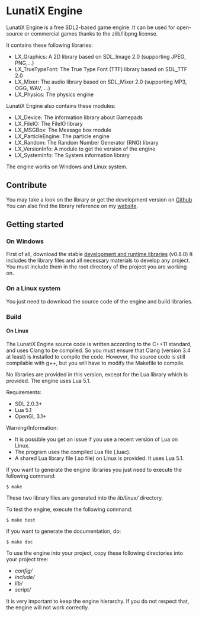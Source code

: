 # LunatiX Engine #

LunatiX Engine is a free SDL2-based game engine. It can be used for open-source or
commercial games thanks to the zlib/libpng license.

It contains these following libraries:
- LX\_Graphics: A 2D library based on SDL_Image 2.0 (supporting JPEG, PNG,...)
- LX\_TrueTypeFont: The True Type Font (TTF) library based on SDL_TTF 2.0
- LX\_Mixer: The audio library based on SDL_Mixer 2.0 (supporting MP3, OGG, WAV, ...)
- LX\_Physics: The physics engine

LunatiX Engine also contains these modules:
- LX\_Device: The information library about Gamepads
- LX\_FileIO: The FileIO library
- LX\_MSGBox: The Message box module
- LX\_ParticleEngine: The particle engine
- LX\_Random: The Random Number Generator (RNG) library
- LX_VersionInfo: A module to get the version of the engine
- LX\_SystemInfo: The System information library

The engine works on Windows and Linux system.

## Contribute ##

You may take a look on the library or get the development version
on [Github](https://github.com/Gumichan01/lunatix-engine) You can also find
the library reference on my [website](http://gumichan01.kappatau.fr/reference/lunatix-engine/v0.8.0/).


## Getting started ##
### On Windows ###

First of all, download the stable [development and runtime libraries](https://github.com/Gumichan01/lunatix-engine/releases/tag/LX-v0.8.0) (v0.8.0)
It includes the library files and all necessary materials to develop any project.
You must include them in the root directory of the project you are working on.

### On a Linux system ###

You just need to download the source code of the engine and build libraries.

### Build ###
#### On Linux ####

The LunatiX Engine source code is written according to the C++11 standard, and
uses Clang to be compiled.
So you must ensure that Clang (version 3.4 at least) is installed to compile the code.
However, the source code is still compilable with g++, but you will have to
modify the Makefile to compile.

No libraries are provided in this version, except for the Lua library which is
provided.
The engine uses Lua 5.1.

Requirements:
 - SDL 2.0.3+
 - Lua 5.1
 - OpenGL 3.1+

Warning/Information:
 - It is possible you get an issue if you use a recent version of Lua on Linux.
 - The program uses the compiled Lua file (.luac).
 - A shared Lua library file (.so file) on Linux is provided. It uses Lua 5.1.


If you want to generate the engine libraries you just need
to execute the following command:

    $ make

These two library files are generated into the *lib/linux/* directory.

To test the engine, execute the following command:

    $ make test

If you want to generate the documentation, do:

    $ make doc

To use the engine into your project, copy these following directories
into your project tree:

 - *config/*
 - *include/*
 - *lib/*
 - *script/*

It is very important to keep the engine hierarchy. If you do not respect that,
the engine will not work correctly.
